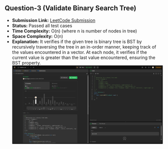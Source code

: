 ## Question-3 (Validate Binary Search Tree)

- **Submission Link:** [LeetCode Submission](https://leetcode.com/problems/validate-binary-search-tree/submissions/1003797100/)
- **Status:** Passed all test cases
- **Time Complexity:** O(n) (where n is number of nodes in tree)
- **Space Complexity:** O(n)
- **Explanation:** It verifies if the given tree is binary tree is BST by recursively traversing the tree in an in-order manner, keeping track of the values encountered in a vector. At each node, it verifies if the current value is greater than the last value encountered, ensuring the BST property.
  ![Submission Photo](./image.png)
